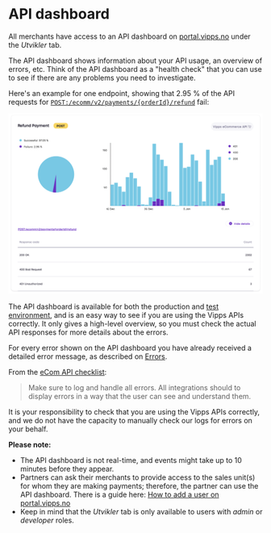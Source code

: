 <!-- START_METADATA
---
title: API dashboard
sidebar_position: 10
pagination_next: null
pagination_prev: null
---
END_METADATA -->

# API dashboard

All merchants have access to an API dashboard on
[portal.vipps.no](https://portal.vipps.no) under the *Utvikler* tab.

The API dashboard shows information about your API usage, an overview of errors, etc.
Think of the API dashboard as a "health check" that you can use to see if there
are any problems you need to investigate.

Here's an example for one endpoint, showing that 2.95 % of the API requests
for
[`POST:/ecomm/v2/payments/{orderId}/refund`](https://developer.vippsmobilepay.com/api/ecom#tag/Vipps-eCom-API/operation/refundPaymentUsingPOST)
fail:

![API dashboard](../images/api-dashboard-example.png)

The API dashboard is available for both the production and
[test environment](https://developer.vippsmobilepay.com/docs/vipps-developers/test-environment),
and is an easy way to see if you are using the Vipps APIs correctly.
It only gives a high-level overview, so you must check the actual API
responses for more details about the errors.

For every error shown on the API dashboard you have already received a
detailed error message, as described on
[Errors](https://developer.vippsmobilepay.com/docs/vipps-developers/common-topics/errors).

From the
[eCom API checklist](https://developer.vippsmobilepay.com/docs/APIs/ecom-api/vipps-ecom-api-checklist):

> Make sure to log and handle all errors. All integrations should to display
> errors in a way that the user can see and understand them.

It is your responsibility to check that you are using the Vipps APIs correctly,
and we do not have the capacity to manually check our logs for errors on your behalf.

**Please note:**

* The API dashboard is not real-time, and events might take up to 10 minutes before they appear.
* Partners can ask their merchants to provide access to the
  sales unit(s) for whom they are making payments; therefore, the partner can use the
  API dashboard. There is a guide here:
  [How to add a user on portal.vipps.no](https://developer.vippsmobilepay.com/docs/vipps-partner/add-portal-user)  
* Keep in mind that the *Utvikler* tab is only available to users with *admin* or *developer* roles.
